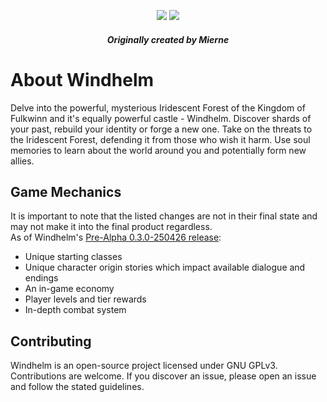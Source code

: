 <div align="center">
  
  ![](https://badgen.net/badge/icon/windows?icon=windows&label) ![](https://badgen.net/github/release/mierne/windhelm/)
  ##### Originally created by Mierne
</div>

# About Windhelm
Delve into the powerful, mysterious Iridescent Forest of the Kingdom of Fulkwinn and it's equally powerful castle - Windhelm.
Discover shards of your past, rebuild your identity or forge a new one. Take on the threats to the Iridescent Forest, defending it from those who wish it harm.
Use soul memories to learn about the world around you and potentially form new allies.

## Game Mechanics
It is important to note that the listed changes are not in their final state and may not make it into the final product regardless.<br/>
As of Windhelm's [Pre-Alpha 0.3.0-250426 release](https://github.com/mierne/windhelm/releases/tag/0.3.0-250426):
- Unique starting classes
- Unique character origin stories which impact available dialogue and endings
- An in-game economy
- Player levels and tier rewards
- In-depth combat system

## Contributing
Windhelm is an open-source project licensed under GNU GPLv3. Contributions are welcome. If you discover an issue, please open an issue and follow the stated guidelines.
